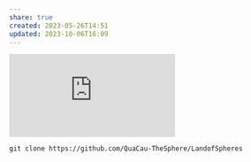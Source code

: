 ```yaml
---
share: true
created: 2023-05-26T14:51
updated: 2023-10-06T16:09
---
```

<iframe src="https://www.youtube.com/embed/Lb4yvfrX_7I" title="YouTube video player" frameborder="0" allow="accelerometer; autoplay; clipboard-write; encrypted-media; gyroscope; picture-in-picture" allowfullscreen></iframe>

```git
git clone https://github.com/QuaCau-TheSphere/LandofSpheres
```
